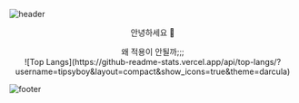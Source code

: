 ![header](https://capsule-render.vercel.app/api?type=waving&color=5BC1DD&height=250&section=header&text=tipsyboy&fontSize=75&fontColor=1B1B22)

<p align="center">
안녕하세요 👋 <br>
</p> 

<div align="center">
  왜 적용이 안될까;;;<br>
  ![Top Langs](https://github-readme-stats.vercel.app/api/top-langs/?username=tipsyboy&layout=compact&show_icons=true&theme=darcula)
</div>



![footer](https://capsule-render.vercel.app/api?section=footer&color=5BC1DD)
